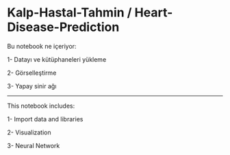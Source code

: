 # Kalp-Hastal-Tahmin / Heart-Disease-Prediction
Bu notebook ne içeriyor:

1- Datayı ve kütüphaneleri yükleme

2- Görselleştirme

3- Yapay sinir ağı



---------------------------------

This notebook includes:

1- Import data and libraries

2- Visualization

3- Neural Network

